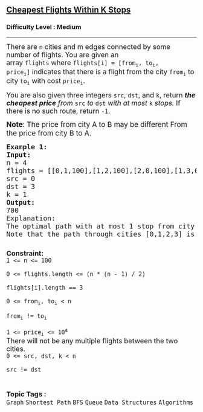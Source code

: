 <h2><a href="https://www.geeksforgeeks.org/problems/cheapest-flights-within-k-stops/1?utm_source=youtube&utm_medium=collab_striver_ytdescription&utm_campaign=cheapest-flights-within-k-stops">Cheapest Flights Within K Stops</a></h2><h3>Difficulty Level : Medium</h3><hr><div class="problems_problem_content__Xm_eO"><p><span style="font-size: 18px;">There are&nbsp;<code>n</code>&nbsp;cities and m edges connected by some number of flights. You are given an array&nbsp;<code>flights</code>&nbsp;where&nbsp;<code>flights[i] = [from<sub>i</sub>, to<sub>i</sub>, price<sub>i</sub>]</code>&nbsp;indicates that there is a flight from the city&nbsp;<code>from<sub>i</sub></code>&nbsp;to city&nbsp;<code>to<sub>i</sub></code>&nbsp;with cost&nbsp;<code>price<sub>i</sub></code>.</span></p>
<p><span style="font-size: 18px;">You are also given three integers&nbsp;<code>src</code>,&nbsp;<code>dst</code>, and&nbsp;<code>k</code>, return&nbsp;<em><strong>the cheapest price</strong>&nbsp;from&nbsp;</em><code>src</code><em>&nbsp;to&nbsp;</em><code>dst</code><em>&nbsp;with at most&nbsp;</em><code>k</code><em>&nbsp;stops.&nbsp;</em>If there is no such route, return<em>&nbsp;</em><code>-1</code>.</span></p>
<p><span style="font-size: 14pt;"><strong>Note</strong>: The price from city A to B may be different From the price from city B to A. </span></p>
<pre><span style="font-size: 18px;"><strong>Example 1:</strong>
<strong>Input:</strong>
n = 4
flights = [[0,1,100],[1,2,100],[2,0,100],[1,3,600],[2,3,200]]
src = 0
dst = 3
k = 1
<strong>Output:</strong>
700
Explanation:
</span><span style="font-size: 18px;">The optimal path with at most 1 stop from city 0 to 3 is marked in red and has cost 100 + 600 = 700.
Note that the path through cities [0,1,2,3] is cheaper but is invalid because it uses 2 stops.
</span>
</pre>
<p><span style="font-size: 18px;"><strong>Constraint:</strong><br><code>1 &lt;= n &lt;= 100<br>
0 &lt;= flights.length &lt;= (n * (n - 1) / 2)<br>
flights[i].length == 3<br>
0 &lt;= from<sub>i</sub>, to<sub>i</sub>&nbsp;&lt; n<br>
from<sub>i</sub>&nbsp;!= to<sub>i</sub><br>
1 &lt;= price<sub>i</sub>&nbsp;&lt;= 10<sup>4</sup></code><br>There will not be any multiple flights between the two cities.<br><code>0 &lt;= src, dst, k &lt; n<br>
src != dst</code></span></p></div><br><p><span style=font-size:18px><strong>Topic Tags : </strong><br><code>Graph</code>&nbsp;<code>Shortest Path</code>&nbsp;<code>BFS</code>&nbsp;<code>Queue</code>&nbsp;<code>Data Structures</code>&nbsp;<code>Algorithms</code>&nbsp;